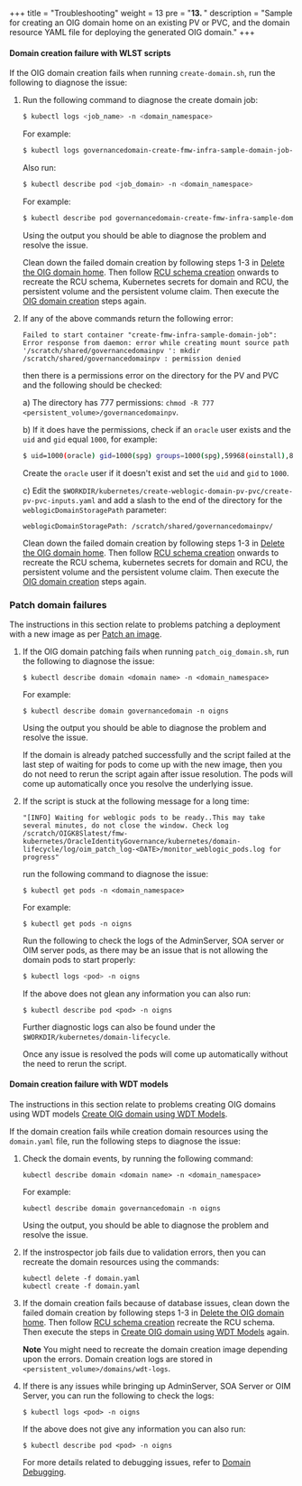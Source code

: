 +++
title = "Troubleshooting"
weight = 13
pre = "<b>13. </b>"
description = "Sample for creating an OIG domain home on an existing PV or PVC, and the domain resource YAML file for deploying the generated OIG domain."
+++

#### Domain creation failure with WLST scripts

If the OIG domain creation fails when running `create-domain.sh`, run the following to diagnose the issue:

1. Run the following command to diagnose the create domain job:

   ```bash
   $ kubectl logs <job_name> -n <domain_namespace>
   ```
   
   For example:
   
   ```bash
   $ kubectl logs governancedomain-create-fmw-infra-sample-domain-job-9wqzb -n oigns
   ```
   
   Also run:

   ```bash
   $ kubectl describe pod <job_domain> -n <domain_namespace>
   ```   

   For example:
   
   ```bash
   $ kubectl describe pod governancedomain-create-fmw-infra-sample-domain-job-9wqzb -n oigns
   ```
   
   Using the output you should be able to diagnose the problem and resolve the issue. 
   
   Clean down the failed domain creation by following steps 1-3 in [Delete the OIG domain home](../manage-oig-domains/delete-domain-home). Then follow [RCU schema creation](../prepare-your-environment/#rcu-schema-creation) onwards to recreate the RCU schema, Kubernetes secrets for domain and RCU, the persistent volume and the persistent volume claim. Then execute the [OIG domain creation](../create-oig-domains) steps again.
   
2. If any of the above commands return the following error:

   ```
   Failed to start container "create-fmw-infra-sample-domain-job": Error response from daemon: error while creating mount source path
   '/scratch/shared/governancedomainpv ': mkdir /scratch/shared/governancedomainpv : permission denied
   ```
    
   then there is a permissions error on the directory for the PV and PVC and the following should be checked:
   
   a) The directory has 777 permissions: `chmod -R 777 <persistent_volume>/governancedomainpv`.
   
   b) If it does have the permissions, check if an `oracle` user exists and the `uid` and `gid` equal `1000`, for example:
   
   ```bash
   $ uid=1000(oracle) gid=1000(spg) groups=1000(spg),59968(oinstall),8500(dba),100(users),1007(cgbudba)
   ```
   
   Create the `oracle` user if it doesn't exist and set the `uid` and `gid` to `1000`.
   
   c) Edit the `$WORKDIR/kubernetes/create-weblogic-domain-pv-pvc/create-pv-pvc-inputs.yaml` and add a slash to the end of the directory for the `weblogicDomainStoragePath` parameter:
   
   ```
   weblogicDomainStoragePath: /scratch/shared/governancedomainpv/
   ```
   
   Clean down the failed domain creation by following steps 1-3 in [Delete the OIG domain home](../manage-oig-domains/delete-domain-home). Then follow [RCU schema creation](../prepare-your-environment/#rcu-schema-creation) onwards to recreate the RCU schema, kubernetes secrets for domain and RCU, the persistent volume and the persistent volume claim. Then execute the [OIG domain creation](../create-oig-domains/create-oig-domains-using-wlst) steps again.
   
   
   
### Patch domain failures

The instructions in this section relate to problems patching a deployment with a new image as per [Patch an image](../patch-and-upgrade/patch-an-image).

1. If the OIG domain patching fails when running `patch_oig_domain.sh`, run the following to diagnose the issue:

   ```
   $ kubectl describe domain <domain name> -n <domain_namespace>
   ```

   For example:

   ```
   $ kubectl describe domain governancedomain -n oigns
   ```

   Using the output you should be able to diagnose the problem and resolve the issue.

   If the domain is already patched successfully and the script failed at the last step of waiting for pods to come up with the new image, then you do not need to rerun the script again after issue resolution. The pods will come up automatically once you resolve the underlying issue.

1. If the script is stuck at the following message for a long time:

   ```
   "[INFO] Waiting for weblogic pods to be ready..This may take several minutes, do not close the window. Check log /scratch/OIGK8Slatest/fmw-kubernetes/OracleIdentityGovernance/kubernetes/domain-lifecycle/log/oim_patch_log-<DATE>/monitor_weblogic_pods.log for progress"
   ```
   
   run the following command to diagnose the issue:

   ```
   $ kubectl get pods -n <domain_namespace>
   ```
   
   For example:

   ```
   $ kubectl get pods -n oigns
   ```
   
   Run the following to check the logs of the AdminServer, SOA server or OIM server pods, as there may be an issue that is not allowing the domain pods to start properly:
   
   ```bash
   $ kubectl logs <pod> -n oigns
   ```
   
   If the above does not glean any information you can also run:
   
   ```
   $ kubectl describe pod <pod> -n oigns
   ```
   
   Further diagnostic logs can also be found under the `$WORKDIR/kubernetes/domain-lifecycle`.
   
   Once any issue is resolved the pods will come up automatically without the need to rerun the script.

   
   
#### Domain creation failure with WDT models

The instructions in this section relate to problems creating OIG domains using WDT models [Create OIG domain using WDT Models](../create-oig-domains/create-oig-domains-wdt).

If the domain creation fails while creation domain resources using the `domain.yaml` file, run the following steps to diagnose the issue:



1. Check the domain events, by running the following command:

   ```
   kubectl describe domain <domain name> -n <domain_namespace>
   ```
   
   For example:

   ```
   kubectl describe domain governancedomain -n oigns
   ```

   Using the output, you should be able to diagnose the problem and resolve the issue.

1. If the instrospector job fails due to validation errors, then you can recreate the domain resources using the commands:

   ```
   kubectl delete -f domain.yaml
   kubectl create -f domain.yaml
   ```

1. If the domain creation fails because of database issues, clean down the failed domain creation by following steps 1-3 in [Delete the OIG domain home](../manage-oig-domains/delete-domain-home). Then follow [RCU schema creation](../prepare-your-environment/#rcu-schema-creation) recreate the RCU schema. Then execute the steps in [Create OIG domain using WDT Models](../create-oig-domains/create-oig-domains-wdt) again.

   **Note** You might need to recreate the domain creation image depending upon the errors. Domain creation logs are stored in `<persistent_volume>/domains/wdt-logs`.

1. If there is any issues while bringing up AdminServer, SOA Server or OIM Server, you can run the following to check the logs:

   ```
   $ kubectl logs <pod> -n oigns
   ```
   
   If the above does not give any information you can also run:

   ```
   $ kubectl describe pod <pod> -n oigns
   ```

   For more details related to debugging issues, refer to [Domain Debugging](https://oracle.github.io/weblogic-kubernetes-operator/managing-domains/debugging/).